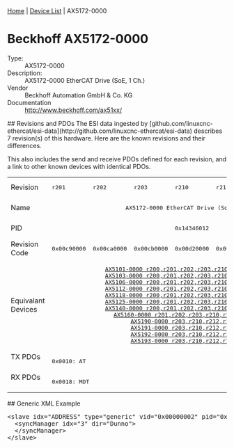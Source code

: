 <div class="nav"><a href="/esi-data">Home</a> | <a href="/esi-data/devices">Device List</a> | AX5172-0000</div>

#  Beckhoff AX5172-0000

<dl>
  <dt>Type:</dt><dd>AX5172-0000</dd>
  <dt>Description:</dt><dd>AX5172-0000 EtherCAT Drive (SoE, 1 Ch.)</dd>
  <dt>Vendor</dt><dd>Beckhoff Automation GmbH & Co. KG</dd>
  <dt>Documentation</dt><dd><a href="http://www.beckhoff.com/ax51xx/">http://www.beckhoff.com/ax51xx/</a></dd>
</dl>
## Revisions and PDOs
The ESI data ingested by [github.com/linuxcnc-ethercat/esi-data](http://github.com/linuxcnc-ethercat/esi-data) describes 7 revision(s) of this hardware.  Here are the known revisions and their differences.

This also includes the send and receive PDOs defined for each revision, and a link to other known devices with identical PDOs.

<table>
<tr >
<td class="first">Revision</td>
<td ><pre>r201</pre></td>
<td ><pre>r202</pre></td>
<td ><pre>r203</pre></td>
<td ><pre>r210</pre></td>
<td ><pre>r212</pre></td>
<td ><pre>r213</pre></td>
<td ><pre>r214</pre></td>
</tr>
<tr >
<td class="first">Name</td>
<td  colspan=7 align="center"><pre>AX5172-0000 EtherCAT Drive (SoE, 1 Ch.)</pre></td>
</tr>
<tr >
<td class="first">PID</td>
<td  colspan=7 align="center"><pre>0x14346012</pre></td>
</tr>
<tr >
<td class="first">Revision Code</td>
<td ><pre>0x00c90000</pre></td>
<td ><pre>0x00ca0000</pre></td>
<td ><pre>0x00cb0000</pre></td>
<td ><pre>0x00d20000</pre></td>
<td ><pre>0x00d40000</pre></td>
<td ><pre>0x00d50000</pre></td>
<td ><pre>0x00d60000</pre></td>
</tr>
<tr >
<td class="first">Equivalant Devices</td>
<td  colspan=7 align="center"><pre><a href="AX5101-0000">AX5101-0000 r200,r201,r202,r203,r210,r212,r213,r214</a><br/><a href="AX5103-0000">AX5103-0000 r200,r201,r202,r203,r210,r212,r213,r214</a><br/><a href="AX5106-0000">AX5106-0000 r200,r201,r202,r203,r210,r212,r213,r214</a><br/><a href="AX5112-0000">AX5112-0000 r200,r201,r202,r203,r210,r212,r213,r214</a><br/><a href="AX5118-0000">AX5118-0000 r200,r201,r202,r203,r210,r212,r213,r214</a><br/><a href="AX5125-0000">AX5125-0000 r200,r201,r202,r203,r210,r212,r213,r214</a><br/><a href="AX5140-0000">AX5140-0000 r200,r201,r202,r203,r210,r212,r213,r214</a><br/><a href="AX5160-0000">AX5160-0000 r201,r202,r203,r210,r212,r213,r214</a><br/><a href="AX5190-0000">AX5190-0000 r203,r210,r212,r213,r214</a><br/><a href="AX5191-0000">AX5191-0000 r203,r210,r212,r213,r214</a><br/><a href="AX5192-0000">AX5192-0000 r203,r210,r212,r213,r214</a><br/><a href="AX5193-0000">AX5193-0000 r203,r210,r212,r213,r214</a></pre></td>
</tr>
<tr class="txpdo pdosection">
<td class="first" rowspan=1 valign=top>TX PDOs</td>
<td colspan=7 align="left"><pre>0x0010: AT</pre></td>
<td></td>
</tr>
<tr class="rxpdo pdosection">
<td class="first" rowspan=1 valign=top>RX PDOs</td>
<td colspan=7 align="left"><pre>0x0018: MDT</pre></td>
<td></td>
</tr>
</table>
## Generic XML Example
<pre class="xml">
&lt;slave idx="ADDRESS" type="generic" vid="0x00000002" pid="0x14346012" configPdos="true"&gt;
  &lt;syncManager idx="3" dir="Dunno"&gt;
  &lt;/syncManager&gt;
&lt;/slave&gt;
</pre>
